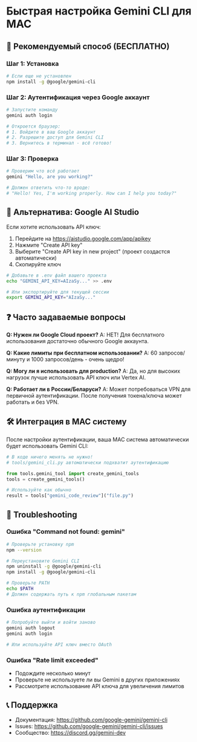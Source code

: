 # Быстрая настройка Gemini CLI для MAC

## 🚀 Рекомендуемый способ (БЕСПЛАТНО)

### Шаг 1: Установка
```bash
# Если еще не установлен
npm install -g @google/gemini-cli
```

### Шаг 2: Аутентификация через Google аккаунт
```bash
# Запустите команду
gemini auth login

# Откроется браузер:
# 1. Войдите в ваш Google аккаунт
# 2. Разрешите доступ для Gemini CLI
# 3. Вернитесь в терминал - всё готово!
```

### Шаг 3: Проверка
```bash
# Проверим что всё работает
gemini "Hello, are you working?"

# Должен ответить что-то вроде:
# "Hello! Yes, I'm working properly. How can I help you today?"
```

## 🔑 Альтернатива: Google AI Studio

Если хотите использовать API ключ:

1. Перейдите на https://aistudio.google.com/app/apikey
2. Нажмите "Create API key" 
3. Выберите "Create API key in new project" (проект создастся автоматически)
4. Скопируйте ключ

```bash
# Добавьте в .env файл вашего проекта
echo "GEMINI_API_KEY=AIzaSy..." >> .env

# Или экспортируйте для текущей сессии
export GEMINI_API_KEY="AIzaSy..."
```

## ❓ Часто задаваемые вопросы

**Q: Нужен ли Google Cloud проект?**
A: НЕТ! Для бесплатного использования достаточно обычного Google аккаунта.

**Q: Какие лимиты при бесплатном использовании?**
A: 60 запросов/минуту и 1000 запросов/день - очень щедро!

**Q: Могу ли я использовать для production?**
A: Да, но для высоких нагрузок лучше использовать API ключ или Vertex AI.

**Q: Работает ли в России/Беларуси?**
A: Может потребоваться VPN для первичной аутентификации. После получения токена/ключа может работать и без VPN.

## 🛠️ Интеграция в MAC систему

После настройки аутентификации, ваша MAC система автоматически будет использовать Gemini CLI:

```python
# В коде ничего менять не нужно!
# tools/gemini_cli.py автоматически подхватит аутентификацию

from tools.gemini_tool import create_gemini_tools
tools = create_gemini_tools()

# Используйте как обычно
result = tools["gemini_code_review"]("file.py")
```

## 🚨 Troubleshooting

### Ошибка "Command not found: gemini"
```bash
# Проверьте установку npm
npm --version

# Переустановите Gemini CLI
npm uninstall -g @google/gemini-cli
npm install -g @google/gemini-cli

# Проверьте PATH
echo $PATH
# Должен содержать путь к npm глобальным пакетам
```

### Ошибка аутентификации
```bash
# Попробуйте выйти и войти заново
gemini auth logout
gemini auth login

# Или используйте API ключ вместо OAuth
```

### Ошибка "Rate limit exceeded"
- Подождите несколько минут
- Проверьте не используете ли вы Gemini в других приложениях
- Рассмотрите использование API ключа для увеличения лимитов

## 📞 Поддержка

- Документация: https://github.com/google-gemini/gemini-cli
- Issues: https://github.com/google-gemini/gemini-cli/issues
- Сообщество: https://discord.gg/gemini-dev